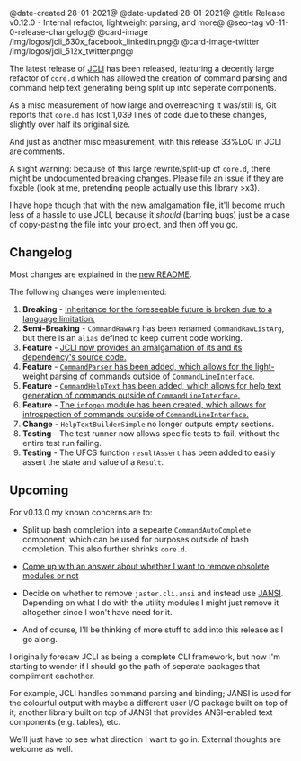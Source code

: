 ﻿@date-created 28-01-2021@
@date-updated 28-01-2021@
@title Release v0.12.0 - Internal refactor, lightweight parsing, and more@
@seo-tag v0-11-0-release-changelog@
@card-image /img/logos/jcli_630x_facebook_linkedin.png@
@card-image-twitter /img/logos/jcli_512x_twitter.png@

The latest release of [JCLI](https://code.dlang.org/packages/jcli) has been released, featuring a decently large refactor
of `core.d` which has allowed the creation of command parsing and command help text generating being split up into seperate
components.

As a misc measurement of how large and overreaching it was/still is, Git reports that `core.d` has lost 1,039 lines of code due to these changes,
slightly over half its original size.

And just as another misc measurement, with this release 33%LoC in JCLI are comments.

A slight warning: because of this large rewrite/split-up of `core.d`, there might be undocumented breaking changes. Please file an issue
if they are fixable (look at me, pretending people actually use this library >x3).

I have hope though that with the new amalgamation file, it'll become much less of a hassle to use JCLI, because it *should* (barring bugs) just be
a case of copy-pasting the file into your project, and then off you go.

## Changelog

Most changes are explained in the [new README](https://github.com/BradleyChatha/jcli).

The following changes were implemented:

1. **Breaking** - [Inheritance for the foreseeable future is broken due to a language limitation.](https://github.com/BradleyChatha/jcli/issues/44)
1. **Semi-Breaking** - `CommandRawArg` has been renamed `CommandRawListArg`, but there is an `alias` defined to keep current code working.
1. **Feature** - [JCLI now provides an amalgamation of its and its dependency's source code.](https://github.com/BradleyChatha/jcli#using-the-amalgamation)
1. **Feature** - [`CommandParser` has been added, which allows for the light-weight parsing of commands outside of `CommandLineInterface`.](https://github.com/BradleyChatha/jcli#light-weight-command-parsing)
1. **Feature** - [`CommandHelpText` has been added, which allows for help text generation of commands outside of `CommandLineInterface`.](https://github.com/BradleyChatha/jcli#light-weight-command-help-text)
1. **Feature** - [The `infogen` module has been created, which allows for introspection of commands outside of `CommandLineInterface`.](https://github.com/BradleyChatha/jcli#command-introspection)
1. **Change** - `HelpTextBuilderSimple` no longer outputs empty sections.
1. **Testing** - The test runner now allows specific tests to fail, without the entire test run failing.
1. **Testing** - The UFCS function `resultAssert` has been added to easily assert the state and value of a `Result`.

## Upcoming

For v0.13.0 my known concerns are to:

* Split up bash completion into a sepearte `CommandAutoComplete` component, which can be used for purposes outside of bash completion. This also further shrinks `core.d`.

* [Come up with an answer about whether I want to remove obsolete modules or not](https://github.com/BradleyChatha/jcli/issues/43)

* Decide on whether to remove `jaster.cli.ansi` and instead use [JANSI](https://github.com/BradleyChatha/jansi). Depending on what I do with the utility modules I might just remove it altogether since I won't have need for it.

* And of course, I'll be thinking of more stuff to add into this release as I go along.

I originally foresaw JCLI as being a complete CLI framework, but now I'm starting to wonder if I should go the path of seperate packages that compliment eachother.

For example, JCLI handles command parsing and binding; JANSI is used for the colourful output with maybe a different user I/O package built on top of it;
another library built on top of JANSI that provides ANSI-enabled text components (e.g. tables), etc.

We'll just have to see what direction I want to go in. External thoughts are welcome as well.